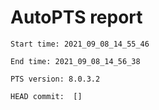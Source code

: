 # AutoPTS report

    Start time: 2021_09_08_14_55_46

    End time: 2021_09_08_14_56_38

    PTS version: 8.0.3.2

    HEAD commit:  []
    